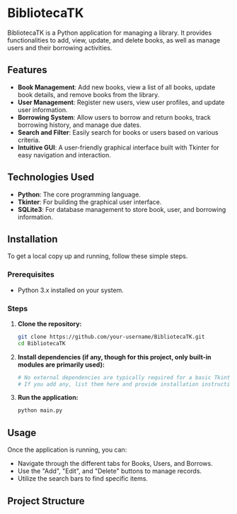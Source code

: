 # BibliotecaTK

BibliotecaTK is a Python application for managing a library. It provides functionalities to add, view, update, and delete books, as well as manage users and their borrowing activities.

## Features

- **Book Management**: Add new books, view a list of all books, update book details, and remove books from the library.
- **User Management**: Register new users, view user profiles, and update user information.
- **Borrowing System**: Allow users to borrow and return books, track borrowing history, and manage due dates.
- **Search and Filter**: Easily search for books or users based on various criteria.
- **Intuitive GUI**: A user-friendly graphical interface built with Tkinter for easy navigation and interaction.

## Technologies Used

- **Python**: The core programming language.
- **Tkinter**: For building the graphical user interface.
- **SQLite3**: For database management to store book, user, and borrowing information.

## Installation

To get a local copy up and running, follow these simple steps.

### Prerequisites

- Python 3.x installed on your system.

### Steps

1. **Clone the repository:**

   ```bash
   git clone https://github.com/your-username/BibliotecaTK.git
   cd BibliotecaTK
   ```

2. **Install dependencies (if any, though for this project, only built-in modules are primarily used):**

   ```bash
   # No external dependencies are typically required for a basic Tkinter/SQLite3 app.
   # If you add any, list them here and provide installation instructions.
   ```

3. **Run the application:**

   ```bash
   python main.py
   ```

## Usage

Once the application is running, you can:

- Navigate through the different tabs for Books, Users, and Borrows.
- Use the "Add", "Edit", and "Delete" buttons to manage records.
- Utilize the search bars to find specific items.

## Project Structure
